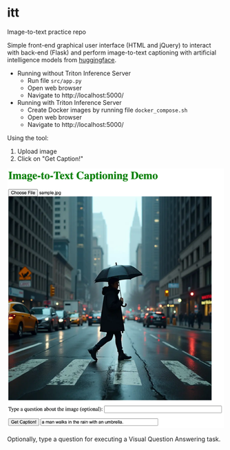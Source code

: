 # itt
Image-to-text practice repo

Simple front-end graphical user interface (HTML and jQuery) to interact with back-end (Flask) and perform image-to-text captioning with artificial intelligence models from [huggingface](https://huggingface.co/models?pipeline_tag=image-to-text&sort=downloads).

- Running without Triton Inference Server
  - Run file `src/app.py`
  - Open web browser
  - Navigate to http://localhost:5000/
- Running with Triton Inference Server
  - Create Docker images by running file `docker_compose.sh`
  - Open web browser
  - Navigate to http://localhost:5000/

Using the tool:
1. Upload image
2. Click on "Get Caption!"

![img.png](assets/howto.png)

Optionally, type a question for executing a Visual Question Answering task.